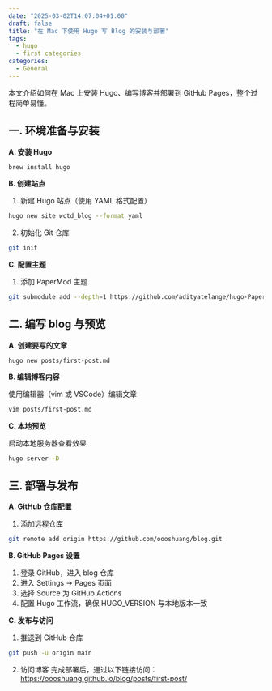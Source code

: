 ```yaml
---
date: "2025-03-02T14:07:04+01:00"
draft: false
title: "在 Mac 下使用 Hugo 写 Blog 的安装与部署"
tags:
  - hugo
  - first categories
categories:
  - General
---
```


本文介绍如何在 Mac 上安装 Hugo、编写博客并部署到 GitHub Pages，整个过程简单易懂。

## 一. 环境准备与安装

**A. 安装 Hugo**

```bash
brew install hugo
```

**B. 创建站点**

1. 新建 Hugo 站点（使用 YAML 格式配置）

```bash
hugo new site wctd_blog --format yaml
```

2. 初始化 Git 仓库

```bash
git init
```

**C. 配置主题**

1. 添加 PaperMod 主题

```bash
git submodule add --depth=1 https://github.com/adityatelange/hugo-PaperMod.git themes/hugo-PaperMod

```

## 二. 编写 blog 与预览

**A. 创建要写的文章**

```
hugo new posts/first-post.md

```

**B. 编辑博客内容**

使用编辑器（vim 或 VSCode）编辑文章

```bash
vim posts/first-post.md

```

**C. 本地预览**

启动本地服务器查看效果

```bash
hugo server -D

```

## 三. 部署与发布

**A. GitHub 仓库配置**

1. 添加远程仓库

```bash
git remote add origin https://github.com/oooshuang/blog.git

```

**B. GitHub Pages 设置**

1. 登录 GitHub，进入 blog 仓库
2. 进入 Settings → Pages 页面
3. 选择 Source 为 GitHub Actions
4. 配置 Hugo 工作流，确保 HUGO_VERSION 与本地版本一致

**C. 发布与访问**

1. 推送到 GitHub 仓库

```bash
git push -u origin main
```

2. 访问博客
   完成部署后，通过以下链接访问：
   https://oooshuang.github.io/blog/posts/first-post/
